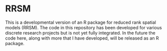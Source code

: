 RRSM
====

This is a developmental version of an R package for reduced rank spatial models (RRSM). The code in this repository has been developed for various discrete research projects but is not yet fully integrated. In the future the code here, along with more that I have developed, will be released as an R package.
